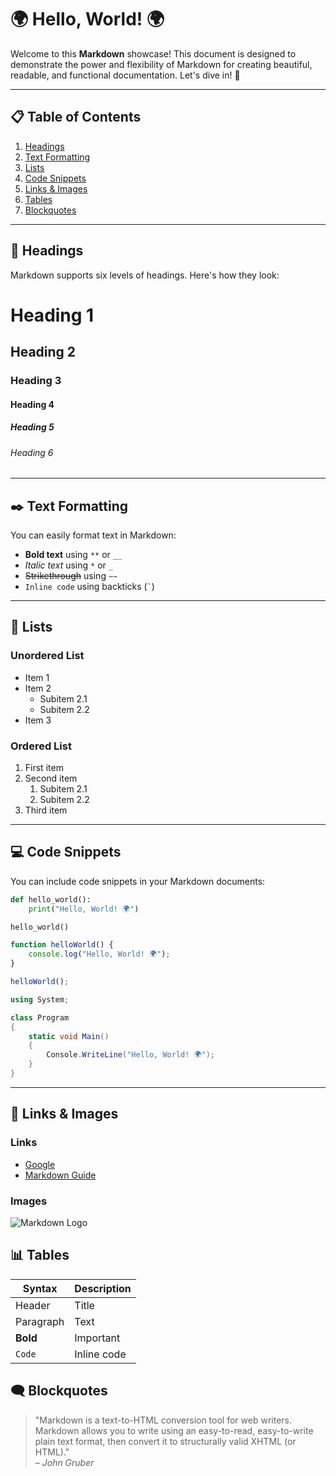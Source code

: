 # 🌍 Hello, World! 🌍

Welcome to this **Markdown** showcase! This document is designed to demonstrate the power and flexibility of Markdown for creating beautiful, readable, and functional documentation. Let's dive in! 🚀

---

## 📋 Table of Contents
1. [Headings](#-headings)
2. [Text Formatting](#-text-formatting)
3. [Lists](#-lists)
4. [Code Snippets](#-code-snippets)
5. [Links & Images](#-links--images)
6. [Tables](#-tables)
7. [Blockquotes](#-blockquotes)
---

## 📑 Headings

Markdown supports six levels of headings. Here's how they look:

# Heading 1
## Heading 2
### Heading 3
#### Heading 4
##### Heading 5
###### Heading 6

---

## ✒️ Text Formatting

You can easily format text in Markdown:

- **Bold text** using `**` or `__`
- *Italic text* using `*` or `_`
- ~~Strikethrough~~ using `~~`
- `Inline code` using backticks (`` ` ``)

---

## 📜 Lists

### Unordered List
- Item 1
- Item 2
  - Subitem 2.1
  - Subitem 2.2
- Item 3

### Ordered List
1. First item
2. Second item
   1. Subitem 2.1
   2. Subitem 2.2
3. Third item

---

## 💻 Code Snippets

You can include code snippets in your Markdown documents:

```python
def hello_world():
    print("Hello, World! 🌍")

hello_world()
```
```javascript
function helloWorld() {
    console.log("Hello, World! 🌍");
}

helloWorld();
```

```c#
using System;

class Program
{
    static void Main()
    {
        Console.WriteLine("Hello, World! 🌍");
    }
}
```

---

## 🔗 Links & Images

### Links
- [Google](https://www.google.com)
- [Markdown Guide](https://www.markdownguide.org)

### Images 
![Markdown Logo](https://markdown-here.com/img/icon256.png)

## 📊 Tables

| Syntax      | Description |
| ----------- | ----------- |
| Header      | Title       |
| Paragraph   | Text        |
| **Bold**    | Important   |
| `Code`      | Inline code |

## 🗨️ Blockquotes

> "Markdown is a text-to-HTML conversion tool for web writers. Markdown allows you to write using an easy-to-read, easy-to-write plain text format, then convert it to structurally valid XHTML (or HTML)."  
> – *John Gruber*
